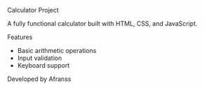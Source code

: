  Calculator Project

A fully functional calculator built with HTML, CSS, and JavaScript.

 Features
- Basic arithmetic operations
- Input validation
- Keyboard support

 Developed by Afranss

